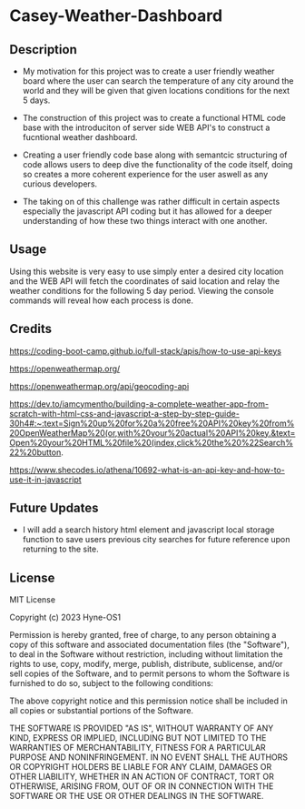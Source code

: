 # Casey-Weather-Dashboard

## Description

* My motivation for this project was to create a user friendly weather board where the user can search the temperature of any city around the world and they will be given that given locations conditions for the next 5 days.

* The construction of this project was to create a functional HTML code base with the introduciton of server side WEB API's to construct a fucntional weather dashboard.

* Creating a user friendly code base along with semantcic structuring of code allows users to deep dive the functionality of the code itself, doing so creates a more coherent experience for the user aswell as any curious developers.

* The taking on of this challenge was rather difficult in certain aspects especially the javascript API coding but it has allowed for a deeper understanding of how these two things interact with one another.

## Usage

Using this website is very easy to use simply enter a desired city location and the WEB API will fetch the coordinates of said location and relay the weather conditions for the following 5 day period. Viewing the console commands will reveal how each process is done.

## Credits

https://coding-boot-camp.github.io/full-stack/apis/how-to-use-api-keys

https://openweathermap.org/

https://openweathermap.org/api/geocoding-api

https://dev.to/iamcymentho/building-a-complete-weather-app-from-scratch-with-html-css-and-javascript-a-step-by-step-guide-30h4#:~:text=Sign%20up%20for%20a%20free%20API%20key%20from%20OpenWeatherMap%20(or,with%20your%20actual%20API%20key.&text=Open%20your%20HTML%20file%20(index,click%20the%20%22Search%22%20button.

https://www.shecodes.io/athena/10692-what-is-an-api-key-and-how-to-use-it-in-javascript

## Future Updates

* I will add a search history html element and javascript local storage function to save users previous city searches for future reference upon returning to the site.

## License

MIT License

Copyright (c) 2023 Hyne-OS1

Permission is hereby granted, free of charge, to any person obtaining a copy
of this software and associated documentation files (the "Software"), to deal
in the Software without restriction, including without limitation the rights
to use, copy, modify, merge, publish, distribute, sublicense, and/or sell
copies of the Software, and to permit persons to whom the Software is
furnished to do so, subject to the following conditions:

The above copyright notice and this permission notice shall be included in all
copies or substantial portions of the Software.

THE SOFTWARE IS PROVIDED "AS IS", WITHOUT WARRANTY OF ANY KIND, EXPRESS OR
IMPLIED, INCLUDING BUT NOT LIMITED TO THE WARRANTIES OF MERCHANTABILITY,
FITNESS FOR A PARTICULAR PURPOSE AND NONINFRINGEMENT. IN NO EVENT SHALL THE
AUTHORS OR COPYRIGHT HOLDERS BE LIABLE FOR ANY CLAIM, DAMAGES OR OTHER
LIABILITY, WHETHER IN AN ACTION OF CONTRACT, TORT OR OTHERWISE, ARISING FROM,
OUT OF OR IN CONNECTION WITH THE SOFTWARE OR THE USE OR OTHER DEALINGS IN THE
SOFTWARE.

